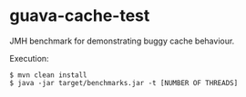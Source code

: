 # guava-cache-test
JMH benchmark for demonstrating buggy cache behaviour.

Execution:
```
$ mvn clean install
$ java -jar target/benchmarks.jar -t [NUMBER OF THREADS]
```
